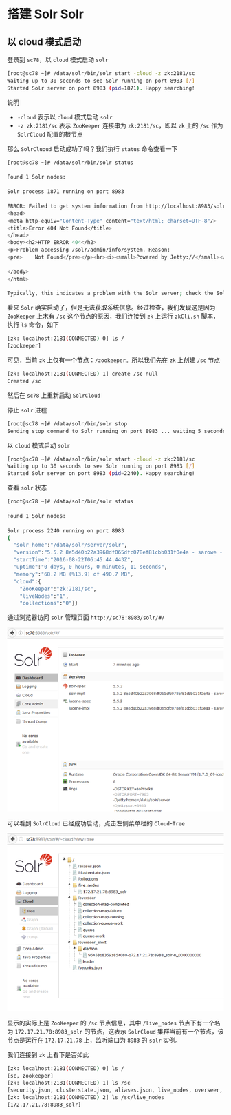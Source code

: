 # 搭建 Solr Solr

## 以 cloud 模式启动

登录到 `sc78`，以 `cloud` 模式启动 `solr`

```bash
[root@sc78 ~]# /data/solr/bin/solr start -cloud -z zk:2181/sc
Waiting up to 30 seconds to see Solr running on port 8983 [/]
Started Solr server on port 8983 (pid=1871). Happy searching!
```

说明

* `-cloud` 表示以 `cloud` 模式启动 `solr`
* `-z zk:2181/sc` 表示 `ZooKeeper` 连接串为 `zk:2181/sc`，即以 `zk` 上的 `/sc` 作为 `SolrCloud` 配置的根节点

那么 `SolrCluoud` 启动成功了吗？我们执行 `status` 命令查看一下

```bash
[root@sc78 ~]# /data/solr/bin/solr status

Found 1 Solr nodes:

Solr process 1871 running on port 8983

ERROR: Failed to get system information from http://localhost:8983/solr due to: org.apache.http.client.ClientProtocolException: Expected JSON response from server but received: <html>
<head>
<meta http-equiv="Content-Type" content="text/html; charset=UTF-8"/>
<title>Error 404 Not Found</title>
</head>
<body><h2>HTTP ERROR 404</h2>
<p>Problem accessing /solr/admin/info/system. Reason:
<pre>    Not Found</pre></p><hr><i><small>Powered by Jetty://</small></i><hr/>

</body>
</html>

Typically, this indicates a problem with the Solr server; check the Solr server logs for more information.
```

看来 `Solr` 确实启动了，但是无法获取系统信息。经过检查，我们发现这是因为 `ZooKeeper` 上木有 `/sc` 这个节点的原因，我们连接到 `zk` 上运行 `zkCli.sh` 脚本，执行 `ls` 命令，如下

```bash
[zk: localhost:2181(CONNECTED) 0] ls /
[zookeeper]
```

可见，当前 `zk` 上仅有一个节点：`/zookeeper`。所以我们先在 `zk` 上创建 `/sc` 节点

```bash
[zk: localhost:2181(CONNECTED) 1] create /sc null
Created /sc
```

然后在 `sc78` 上重新启动 `SolrCloud`

停止 `solr` 进程

```bash
[root@sc78 ~]# /data/solr/bin/solr stop
Sending stop command to Solr running on port 8983 ... waiting 5 seconds to allow Jetty process 1871 to stop gracefully.
```

以 `cloud` 模式启动 `solr`

```bash
[root@sc78 ~]# /data/solr/bin/solr start -cloud -z zk:2181/sc
Waiting up to 30 seconds to see Solr running on port 8983 [/]
Started Solr server on port 8983 (pid=2240). Happy searching!
```

查看 `solr` 状态

```bash
[root@sc78 ~]# /data/solr/bin/solr status

Found 1 Solr nodes:

Solr process 2240 running on port 8983
{
  "solr_home":"/data/solr/server/solr",
  "version":"5.5.2 8e5d40b22a3968df065dfc078ef81cbb031f0e4a - sarowe - 2016-06-21 11:44:11",
  "startTime":"2016-08-22T06:45:44.443Z",
  "uptime":"0 days, 0 hours, 0 minutes, 11 seconds",
  "memory":"68.2 MB (%13.9) of 490.7 MB",
  "cloud":{
    "ZooKeeper":"zk:2181/sc",
    "liveNodes":"1",
    "collections":"0"}}
```

通过浏览器访问 `solr` 管理页面 `http://sc78:8983/solr/#/`

![](sc1.PNG)

可以看到 `SolrCloud` 已经成功启动，点击左侧菜单栏的 `Cloud`-`Tree`

![](sc2.PNG)

显示的实际上是 `ZooKeeper` 的 `/sc` 节点信息，其中 `/live_nodes` 节点下有一个名为 `172.17.21.78:8983_solr` 的节点，这表示 `SolrCloud` 集群当前有一个节点，该节点是运行在 `172.17.21.78` 上，监听端口为 `8983` 的 `solr` 实例。

我们连接到 `zk` 上看下是否如此

```bash
[zk: localhost:2181(CONNECTED) 0] ls /
[sc, zookeeper]
[zk: localhost:2181(CONNECTED) 1] ls /sc
[security.json, clusterstate.json, aliases.json, live_nodes, overseer, overseer_elect, collections]
[zk: localhost:2181(CONNECTED) 2] ls /sc/live_nodes
[172.17.21.78:8983_solr]
```
